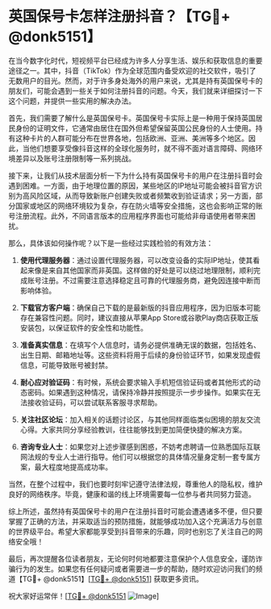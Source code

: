 # 英国保号卡怎样注册抖音？【TG💪+ @donk5151】

在当今数字化时代，短视频平台已经成为许多人分享生活、娱乐和获取信息的重要途径之一。其中，抖音（TikTok）作为全球范围内备受欢迎的社交软件，吸引了无数用户的目光。然而，对于许多身处海外的用户来说，尤其是持有英国保号卡的朋友们，可能会遇到一些关于如何注册抖音的问题。今天，我们就来详细探讨一下这个问题，并提供一些实用的解决办法。

首先，我们需要了解什么是英国保号卡。英国保号卡实际上是一种用于保持英国居民身份的证明文件，它通常由居住在国外但希望保留英国公民身份的人士使用。持有这种卡片的人群可能分布在世界各地，包括欧洲、亚洲、美洲等多个地区。因此，当他们想要享受像抖音这样的全球化服务时，就不得不面对语言障碍、网络环境差异以及账号注册限制等一系列挑战。

接下来，让我们从技术层面分析一下为什么持有英国保号卡的用户在注册抖音时会遇到困难。一方面，由于地理位置的原因，某些地区的IP地址可能会被抖音官方识别为高风险区域，从而导致新账户创建失败或者频繁收到验证请求；另一方面，部分国家或地区的网络环境较为复杂，存在防火墙等安全措施，这也会影响正常的账号注册流程。此外，不同语言版本的应用程序界面也可能给非母语使用者带来困扰。

那么，具体该如何操作呢？以下是一些经过实践检验的有效方法：

1. **使用代理服务器**：通过设置代理服务器，可以改变设备的实际IP地址，使其看起来像是来自其他国家而非英国。这样做的好处是可以绕过地理限制，顺利完成账号注册。不过需要注意选择稳定且可靠的代理服务商，避免因连接中断而影响体验。

2. **下载官方客户端**：确保自己下载的是最新版的抖音应用程序，因为旧版本可能存在兼容性问题。同时，建议直接从苹果App Store或谷歌Play商店获取正版安装包，以保证软件的安全性和功能性。

3. **准备真实信息**：在填写个人信息时，请务必提供准确无误的数据，包括姓名、出生日期、邮箱地址等。这些资料将用于后续的身份验证环节，如果发现虚假信息，可能导致账号被封禁。

4. **耐心应对验证码**：有时候，系统会要求输入手机短信验证码或者其他形式的动态密码。如果遇到这种情况，请保持冷静并按照提示一步步操作。如果实在无法接收验证码，可以尝试联系客服寻求帮助。

5. **关注社区论坛**：加入相关的话题讨论区，与其他同样面临类似困境的朋友交流心得。大家共同分享经验教训，往往能够找到更加简便快捷的解决方案。

6. **咨询专业人士**：如果您对上述步骤感到困惑，不妨考虑聘请一位熟悉国际互联网法规的专业人士进行指导。他们可以根据您的具体情况量身定制一套专属方案，最大程度地提高成功率。

当然，在整个过程中，我们也要时刻牢记遵守法律法规，尊重他人的隐私权，维护良好的网络秩序。毕竟，健康和谐的线上环境需要每一位参与者共同努力营造。

综上所述，虽然持有英国保号卡的用户在注册抖音时可能会遭遇诸多不便，但只要掌握了正确的方法，并采取适当的预防措施，就能够成功加入这个充满活力与创意的世界级平台。希望大家都能享受到抖音带来的乐趣，同时也别忘了关注自己的网络安全哦！

最后，再次提醒各位读者朋友，无论何时何地都要注意保护个人信息安全，谨防诈骗行为的发生。如果您有任何疑问或者需要进一步的帮助，随时欢迎访问我们的频道【TG💪+ @donk5151】[[TG💪+ @donk5151](https://t.me/s/donk5151)] 获取更多资讯。

祝大家好运常伴！[[TG💪+ @donk5151](https://t.me/s/donk5151) ![Image](https://i.postimg.cc/rwNCRYN7/Snipaste-2025-04-30-17-27-05.png)]